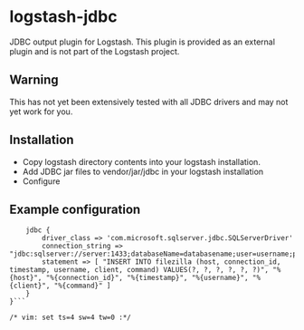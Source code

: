 logstash-jdbc
=============
JDBC output plugin for Logstash.
This plugin is provided as an external plugin and is not part of the Logstash project.

Warning
-------
This has not yet been extensively tested with all JDBC drivers and may not yet work for you.

Installation
------------
  - Copy logstash directory contents into your logstash installation.
  - Add JDBC jar files to vendor/jar/jdbc in your logstash installation
  - Configure

Example configuration
---------------------
```output {
	jdbc {
		driver_class => 'com.microsoft.sqlserver.jdbc.SQLServerDriver'
		connection_string => "jdbc:sqlserver://server:1433;databaseName=databasename;user=username;password=password;autoReconnect=true;"
		statement => [ "INSERT INTO filezilla (host, connection_id, timestamp, username, client, command) VALUES(?, ?, ?, ?, ?, ?)", "%{host}", "%{connection_id}", "%{timestamp}", "%{username}", "%{client}", "%{command}" ]
	}
}```

/* vim: set ts=4 sw=4 tw=0 :*/
